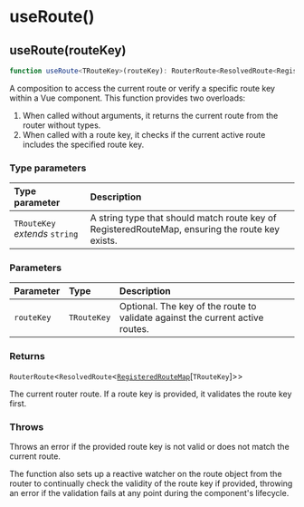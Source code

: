 # useRoute()

## useRoute(routeKey)

```ts
function useRoute<TRouteKey>(routeKey): RouterRoute<ResolvedRoute<RegisteredRouteMap[TRouteKey]>>
```

A composition to access the current route or verify a specific route key within a Vue component.
This function provides two overloads:
1. When called without arguments, it returns the current route from the router without types.
2. When called with a route key, it checks if the current active route includes the specified route key.

### Type parameters

| Type parameter | Description |
| :------ | :------ |
| `TRouteKey` *extends* `string` | A string type that should match route key of RegisteredRouteMap, ensuring the route key exists. |

### Parameters

| Parameter | Type | Description |
| :------ | :------ | :------ |
| `routeKey` | `TRouteKey` | Optional. The key of the route to validate against the current active routes. |

### Returns

`RouterRoute`\<`ResolvedRoute`\<[`RegisteredRouteMap`](../types/RegisteredRouteMap)\[`TRouteKey`\]\>\>

The current router route. If a route key is provided, it validates the route key first.

### Throws

Throws an error if the provided route key is not valid or does not match the current route.

The function also sets up a reactive watcher on the route object from the router to continually check the validity of the route key
if provided, throwing an error if the validation fails at any point during the component's lifecycle.
